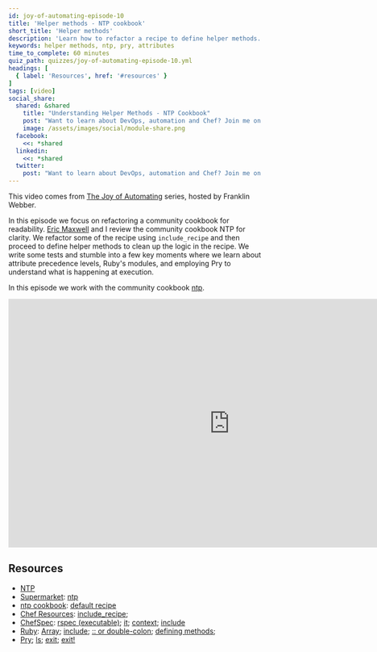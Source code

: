 ```yaml
---
id: joy-of-automating-episode-10
title: 'Helper methods - NTP cookbook'
short_title: 'Helper methods'
description: 'Learn how to refactor a recipe to define helper methods.'
keywords: helper methods, ntp, pry, attributes
time_to_complete: 60 minutes
quiz_path: quizzes/joy-of-automating-episode-10.yml
headings: [
  { label: 'Resources', href: '#resources' }
]
tags: [video]
social_share:
  shared: &shared
    title: "Understanding Helper Methods - NTP Cookbook"
    post: "Want to learn about DevOps, automation and Chef? Join me on Learn Chef Rally! Learn.chef.io #learnchef"
    image: /assets/images/social/module-share.png
  facebook:
    <<: *shared
  linkedin:
    <<: *shared
  twitter:
    post: "Want to learn about DevOps, automation and Chef? Join me on Learn Chef Rally! #learnchef"
---
```

This video comes from [The Joy of Automating](https://www.youtube.com/playlist?list=PL11cZfNdwNyORJfIYA8t07PRMchyDXIjq) series, hosted by Franklin Webber.

In this episode we focus on refactoring a community cookbook for readability. [Eric Maxwell](https://twitter.com/iamericmaxwell) and I review the community cookbook NTP for clarity. We refactor some of the recipe using `include_recipe` and then proceed to define helper methods to clean up the logic in the recipe. We write some tests and stumble into a few key moments where we learn about attribute precedence levels, Ruby's modules, and employing Pry to understand what is happening at execution.

In this episode we work with the community cookbook [ntp](https://supermarket.chef.io/cookbooks/ntp).

<iframe width="877" height="493" src="https://www.youtube.com/embed/EttIaEybNX8" frameborder="0" allowfullscreen></iframe>

## Resources

* [NTP](http://www.ntp.org/)
* [Supermarket](https://supermarket.chef.io/): [ntp](https://supermarket.chef.io/cookbooks/ntp)
* [ntp cookbook](https://github.com/chef-cookbooks/ntp): [default recipe](https://github.com/chef-cookbooks/ntp/blob/master/recipes/default.rb)
* [Chef Resources](https://docs.chef.io/resources.html): [include_recipe]();
* [ChefSpec](https://github.com/sethvargo/chefspec): [rspec (executable)](https://docs.chef.io/chefspec.html#run-chef-spec); [it](https://relishapp.com/rspec/rspec-core/v/3-4/docs/example-groups/basic-structure-describe-it); [context](https://relishapp.com/rspec/rspec-core/v/3-4/docs/example-groups/basic-structure-describe-it); [include](https://relishapp.com/rspec/rspec-expectations/v/3-4/docs/built-in-matchers)
* [Ruby](http://www.rubydoc.info/stdlib):   [Array](http://www.rubydoc.info/stdlib/core/Array); [include](http://www.rubydoc.info/stdlib/core/Module#include-instance_method); [:: or double-colon](http://stackoverflow.com/questions/3009477/what-is-rubys-double-colon); [defining methods](http://rubylearning.com/satishtalim/writing_own_ruby_methods.html);
* [Pry](http://pryrepl.org/); [ls](https://github.com/pry/pry/wiki/State-navigation#Ls); [exit](https://github.com/pry/pry/wiki/FAQ); [exit!](https://github.com/pry/pry/wiki/State-navigation#Exit_program)
